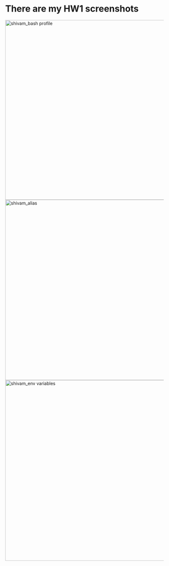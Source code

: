 # There are my HW1 screenshots
<img width="571" alt="shivam_bash profile" src="https://user-images.githubusercontent.com/42758529/45729975-27652600-bb9d-11e8-9a06-62dfdfa11e88.png">
<img width="573" alt="shivam_alias" src="https://user-images.githubusercontent.com/42758529/45729976-27652600-bb9d-11e8-945c-91745c19360f.png">
<img width="574" alt="shivam_env variables" src="https://user-images.githubusercontent.com/42758529/45729977-27652600-bb9d-11e8-8bf9-8544fad56b46.png">
